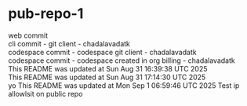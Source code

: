 # pub-repo-1
web commit\
cli commit - git client - chadalavadatk\
codespace commit - codespace git client - chadalavadatk\
codespace commit - codespace created in org billing - chadalavadatk\
This README was updated at Sun Aug 31 16:39:38 UTC 2025\
This README was updated at Sun Aug 31 17:14:30 UTC 2025\
yo
This README was updated at Mon Sep  1 06:59:46 UTC 2025
Test ip allowlsit on public repo
